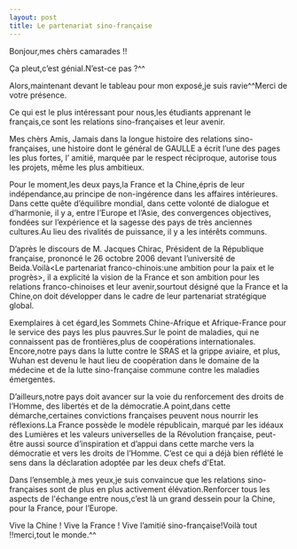 ```yaml
---
layout: post
title: Le partenariat sino-française
---
```


Bonjour,mes chèrs camarades !!

Ça pleut,c’est génial.N’est-ce pas ?^^

Alors,maintenant devant le tableau pour mon exposé,je suis ravie^^Merci de votre présence.

Ce qui est le plus intéressant pour nous,les étudiants apprenant le français,ce sont les relations sino-françaises et leur avenir.

Mes chèrs Amis, Jamais dans la longue histoire des relations sino-françaises, une histoire dont le général de GAULLE a écrit l’une des pages les plus fortes, l’ amitié, marquée par le respect réciproque, autorise tous les projets, même les plus ambitieux. 

Pour le moment,les deux pays,la France et la Chine,épris de leur indépendance,au principe de non-ingérence dans les affaires intérieures. Dans cette quête d’équilibre mondial, dans cette volonté de dialogue et d’harmonie, il y a, entre l’Europe et l’Asie, des convergences objectives, fondées sur l’expérience et la sagesse des pays de très anciennes cultures.Au lieu des rivalités de puissance, il y a les intérêts communs. 

D’après le discours de M. Jacques Chirac, Président de la République française, prononcé le 26 octobre 2006 devant l’université de Beida.Voilà<Le partenariat franco-chinois:une ambition pour la paix et le progrès>, il a explicité la vision de la France et son ambition pour les relations franco-chinoises et leur avenir,sourtout désigné que la France et la Chine,on doit développer dans le cadre de leur partenariat stratégique global. 

Exemplaires à cet égard,les Sommets Chine-Afrique et Afrique-France pour le service des pays les plus pauvres.Sur le point de maladies, qui ne connaissent pas de frontières,plus de coopérations internationales. Encore,notre pays dans la lutte contre le SRAS et la grippe aviaire, et plus, Wuhan est devenu le haut lieu de coopération dans le domaine de la médecine et de la lutte sino-française commune contre les maladies émergentes.

D’ailleurs,notre pays doit avancer sur la voie du renforcement des droits de l’Homme, des libertés et de la démocratie.A point,dans cette démarche,certaines convictions françaises peuvent nous nourrir les réflexions.La France possède le modèle républicain, marqué par les idéaux des Lumières et les valeurs universelles de la Révolution française, peut-être aussi source d’inspiration et d’appui dans cette marche vers la démocratie et vers les droits de l’Homme. C’est ce qui a déjà bien réflété le sens dans la déclaration adoptée par les deux chefs d'Etat.

Dans l’ensemble,à mes yeux,je suis convaincue que les relations sino-françaises sont de plus en plus activement élévation.Renforcer tous les aspects de l'échange entre nous,c’est là un grand dessein pour la Chine, pour la France, pour l’Europe.

Vive la Chine ! Vive la France ! Vive l’amitié sino-française!Voilà tout !!merci,tout le monde.^^
